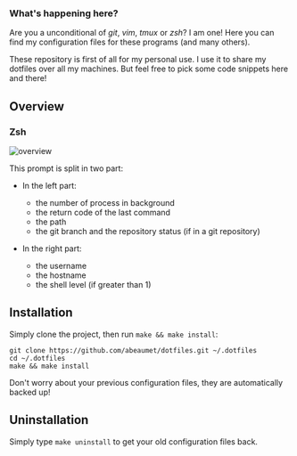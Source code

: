 ### What's happening here?

Are you a unconditional of _git_, _vim_, _tmux_ or _zsh_? I am one! Here you can
find my configuration files for these programs (and many others).

These repository is first of all for my personal use. I use it to share my
dotfiles over all my machines. But feel free to pick some code snippets here and
there!

## Overview

### Zsh

![overview](http://beaumet.me/dotfiles/images/overview.png)

This prompt is split in two part:

- In the left part:

  * the number of process in background
  * the return code of the last command
  * the path
  * the git branch and the repository status (if in a git repository)

- In the right part:

  * the username
  * the hostname
  * the shell level (if greater than 1)

## Installation

Simply clone the project, then run `make && make install`:

    git clone https://github.com/abeaumet/dotfiles.git ~/.dotfiles
    cd ~/.dotfiles
    make && make install

Don't worry about your previous configuration files, they are automatically
backed up!

## Uninstallation

Simply type `make uninstall` to get your old configuration files back.
